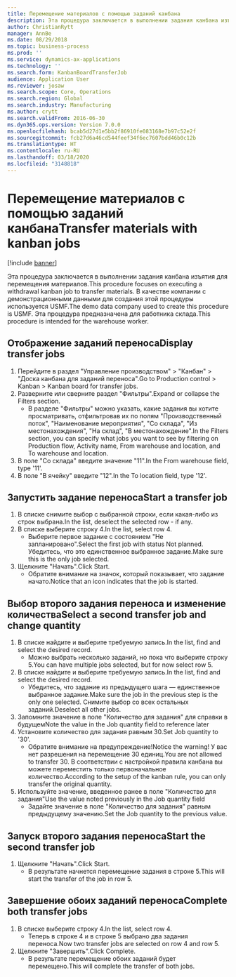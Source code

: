 ```yaml
---
title: Перемещение материалов с помощью заданий канбана
description: Эта процедура заключается в выполнении задания канбана изъятия для перемещения материалов.
author: ChristianRytt
manager: AnnBe
ms.date: 08/29/2018
ms.topic: business-process
ms.prod: ''
ms.service: dynamics-ax-applications
ms.technology: ''
ms.search.form: KanbanBoardTransferJob
audience: Application User
ms.reviewer: josaw
ms.search.scope: Core, Operations
ms.search.region: Global
ms.search.industry: Manufacturing
ms.author: crytt
ms.search.validFrom: 2016-06-30
ms.dyn365.ops.version: Version 7.0.0
ms.openlocfilehash: bcab5d27d1e5bb2f86910fe083168e7b97c52e2f
ms.sourcegitcommit: fcb27d6a46cd544feef34f6ec7607bdd46b0c12b
ms.translationtype: HT
ms.contentlocale: ru-RU
ms.lasthandoff: 03/18/2020
ms.locfileid: "3148818"
---
```

# <a name="transfer-materials-with-kanban-jobs"></a><span data-ttu-id="4f6f6-103">Перемещение материалов с помощью заданий канбана</span><span class="sxs-lookup"><span data-stu-id="4f6f6-103">Transfer materials with kanban jobs</span></span>

[!include [banner](../../includes/banner.md)]

<span data-ttu-id="4f6f6-104">Эта процедура заключается в выполнении задания канбана изъятия для перемещения материалов.</span><span class="sxs-lookup"><span data-stu-id="4f6f6-104">This procedure focuses on executing a withdrawal kanban job to transfer materials.</span></span> <span data-ttu-id="4f6f6-105">В качестве компании с демонстрационными данными для создания этой процедуры используется USMF.</span><span class="sxs-lookup"><span data-stu-id="4f6f6-105">The demo data company used to create this procedure is USMF.</span></span> <span data-ttu-id="4f6f6-106">Эта процедура предназначена для работника склада.</span><span class="sxs-lookup"><span data-stu-id="4f6f6-106">This procedure is intended for the warehouse worker.</span></span>


## <a name="display-transfer-jobs"></a><span data-ttu-id="4f6f6-107">Отображение заданий переноса</span><span class="sxs-lookup"><span data-stu-id="4f6f6-107">Display transfer jobs</span></span>
1. <span data-ttu-id="4f6f6-108">Перейдите в раздел "Управление производством" > "Канбан" > "Доска канбана для заданий переноса".</span><span class="sxs-lookup"><span data-stu-id="4f6f6-108">Go to Production control > Kanban > Kanban board for transfer jobs.</span></span>
2. <span data-ttu-id="4f6f6-109">Разверните или сверните раздел "Фильтры".</span><span class="sxs-lookup"><span data-stu-id="4f6f6-109">Expand or collapse the Filters section.</span></span>
    * <span data-ttu-id="4f6f6-110">В разделе "Фильтры" можно указать, какие задания вы хотите просматривать, отфильтровав их по полям "Производственный поток", "Наименование мероприятия", "Со склада", "Из местонахождения", "На склад", "В местонахождение".</span><span class="sxs-lookup"><span data-stu-id="4f6f6-110">In the Filters section, you can specify what jobs you want to see by filtering on Production flow, Activity name, From warehouse and location, and To warehouse and location.</span></span>  
3. <span data-ttu-id="4f6f6-111">В поле "Со склада" введите значение "11".</span><span class="sxs-lookup"><span data-stu-id="4f6f6-111">In the From warehouse field, type '11'.</span></span>
4. <span data-ttu-id="4f6f6-112">В поле "В ячейку" введите "12".</span><span class="sxs-lookup"><span data-stu-id="4f6f6-112">In the To location field, type '12'.</span></span>

## <a name="start-a-transfer-job"></a><span data-ttu-id="4f6f6-113">Запустить задание переноса</span><span class="sxs-lookup"><span data-stu-id="4f6f6-113">Start a transfer job</span></span>
1. <span data-ttu-id="4f6f6-114">В списке снимите выбор с выбранной строки, если какая-либо из строк выбрана.</span><span class="sxs-lookup"><span data-stu-id="4f6f6-114">In the list, deselect the selected row - if any.</span></span>
2. <span data-ttu-id="4f6f6-115">В списке выберите строку 4.</span><span class="sxs-lookup"><span data-stu-id="4f6f6-115">In the list, select row 4.</span></span>
    * <span data-ttu-id="4f6f6-116">Выберите первое задание с состоянием "Не запланировано".</span><span class="sxs-lookup"><span data-stu-id="4f6f6-116">Select the first job with status Not planned.</span></span> <span data-ttu-id="4f6f6-117">Убедитесь, что это единственное выбранное задание.</span><span class="sxs-lookup"><span data-stu-id="4f6f6-117">Make sure this is the only job selected.</span></span>  
3. <span data-ttu-id="4f6f6-118">Щелкните "Начать".</span><span class="sxs-lookup"><span data-stu-id="4f6f6-118">Click Start.</span></span>
    * <span data-ttu-id="4f6f6-119">Обратите внимание на значок, который показывает, что задание начато.</span><span class="sxs-lookup"><span data-stu-id="4f6f6-119">Notice that an icon indicates that the job is started.</span></span>  

## <a name="select-a-second-transfer-job-and-change-quantity"></a><span data-ttu-id="4f6f6-120">Выбор второго задания переноса и изменение количества</span><span class="sxs-lookup"><span data-stu-id="4f6f6-120">Select a second transfer job and change quantity</span></span>
1. <span data-ttu-id="4f6f6-121">В списке найдите и выберите требуемую запись.</span><span class="sxs-lookup"><span data-stu-id="4f6f6-121">In the list, find and select the desired record.</span></span>
    * <span data-ttu-id="4f6f6-122">Можно выбрать несколько заданий, но пока что выберите строку 5.</span><span class="sxs-lookup"><span data-stu-id="4f6f6-122">You can have multiple jobs selected, but for now select row 5.</span></span>  
2. <span data-ttu-id="4f6f6-123">В списке найдите и выберите требуемую запись.</span><span class="sxs-lookup"><span data-stu-id="4f6f6-123">In the list, find and select the desired record.</span></span>
    * <span data-ttu-id="4f6f6-124">Убедитесь, что задание из предыдущего шага — единственное выбранное задание.</span><span class="sxs-lookup"><span data-stu-id="4f6f6-124">Make sure the job in the previous step is the only one selected.</span></span> <span data-ttu-id="4f6f6-125">Снимите выбор со всех остальных заданий.</span><span class="sxs-lookup"><span data-stu-id="4f6f6-125">Deselect all other jobs.</span></span>  
3. <span data-ttu-id="4f6f6-126">Запомните значение в поле "Количество для задания" для справки в будущем</span><span class="sxs-lookup"><span data-stu-id="4f6f6-126">Note the value in the Job quantity field to reference later</span></span>
4. <span data-ttu-id="4f6f6-127">Установите количество для задания равным 30.</span><span class="sxs-lookup"><span data-stu-id="4f6f6-127">Set Job quantity to '30'.</span></span>
    * <span data-ttu-id="4f6f6-128">Обратите внимание на предупреждение!</span><span class="sxs-lookup"><span data-stu-id="4f6f6-128">Notice the warning!</span></span> <span data-ttu-id="4f6f6-129">У вас нет разрешения на перемещение 30 единиц.</span><span class="sxs-lookup"><span data-stu-id="4f6f6-129">You are not allowed to transfer 30.</span></span> <span data-ttu-id="4f6f6-130">В соответствии с настройкой правила канбана вы можете переместить только первоначальное количество.</span><span class="sxs-lookup"><span data-stu-id="4f6f6-130">According to the setup of the kanban rule, you can only transfer the original quantity.</span></span>  
5. <span data-ttu-id="4f6f6-131">Используйте значение, введенное ранее в поле "Количество для задания"</span><span class="sxs-lookup"><span data-stu-id="4f6f6-131">Use the value noted previously in the Job quantity field</span></span>
    * <span data-ttu-id="4f6f6-132">Задайте значение в поле "Количество для задания" равным предыдущему значению.</span><span class="sxs-lookup"><span data-stu-id="4f6f6-132">Set the Job quantity to the previous value.</span></span>  

## <a name="start-the-second-transfer-job"></a><span data-ttu-id="4f6f6-133">Запуск второго задания переноса</span><span class="sxs-lookup"><span data-stu-id="4f6f6-133">Start the second transfer job</span></span>
1. <span data-ttu-id="4f6f6-134">Щелкните "Начать".</span><span class="sxs-lookup"><span data-stu-id="4f6f6-134">Click Start.</span></span>
    * <span data-ttu-id="4f6f6-135">В результате начнется перемещение задания в строке 5.</span><span class="sxs-lookup"><span data-stu-id="4f6f6-135">This will start the transfer of the job in row 5.</span></span>  

## <a name="complete-both-transfer-jobs"></a><span data-ttu-id="4f6f6-136">Завершение обоих заданий переноса</span><span class="sxs-lookup"><span data-stu-id="4f6f6-136">Complete both transfer jobs</span></span>
1. <span data-ttu-id="4f6f6-137">В списке выберите строку 4.</span><span class="sxs-lookup"><span data-stu-id="4f6f6-137">In the list, select row 4.</span></span>
    * <span data-ttu-id="4f6f6-138">Теперь в строке 4 и в строке 5 выбрано два задания переноса.</span><span class="sxs-lookup"><span data-stu-id="4f6f6-138">Now two transfer jobs are selected on row 4 and row 5.</span></span>  
2. <span data-ttu-id="4f6f6-139">Щелкните "Завершить".</span><span class="sxs-lookup"><span data-stu-id="4f6f6-139">Click Complete.</span></span>
    * <span data-ttu-id="4f6f6-140">В результате перемещение обоих заданий будет перемещено.</span><span class="sxs-lookup"><span data-stu-id="4f6f6-140">This will complete the transfer of both jobs.</span></span>  

